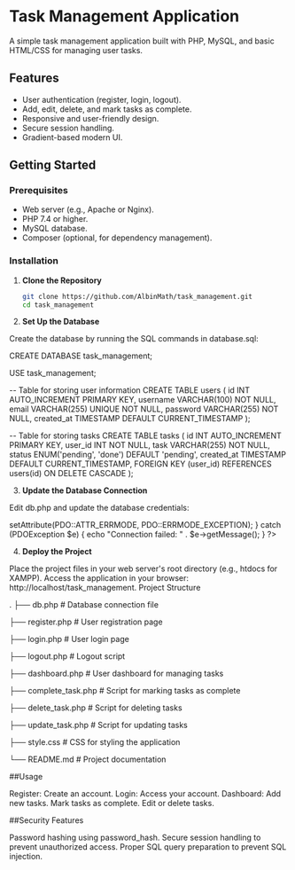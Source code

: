 # Task Management Application

A simple task management application built with PHP, MySQL, and basic HTML/CSS for managing user tasks. 

## Features
- User authentication (register, login, logout).
- Add, edit, delete, and mark tasks as complete.
- Responsive and user-friendly design.
- Secure session handling.
- Gradient-based modern UI.

## Getting Started

### Prerequisites
- Web server (e.g., Apache or Nginx).
- PHP 7.4 or higher.
- MySQL database.
- Composer (optional, for dependency management).

### Installation

1. **Clone the Repository**
   ```bash
   git clone https://github.com/AlbinMath/task_management.git
   cd task_management

2. **Set Up the Database**

Create the database by running the SQL commands in database.sql:

CREATE DATABASE task_management;

USE task_management;

-- Table for storing user information
CREATE TABLE users (
    id INT AUTO_INCREMENT PRIMARY KEY,
    username VARCHAR(100) NOT NULL,
    email VARCHAR(255) UNIQUE NOT NULL,
    password VARCHAR(255) NOT NULL,
    created_at TIMESTAMP DEFAULT CURRENT_TIMESTAMP
);

-- Table for storing tasks
CREATE TABLE tasks (
    id INT AUTO_INCREMENT PRIMARY KEY,
    user_id INT NOT NULL,
    task VARCHAR(255) NOT NULL,
    status ENUM('pending', 'done') DEFAULT 'pending',
    created_at TIMESTAMP DEFAULT CURRENT_TIMESTAMP,
    FOREIGN KEY (user_id) REFERENCES users(id) ON DELETE CASCADE
);

3. **Update the Database Connection**

Edit db.php and update the database credentials:

<?php
$host = 'localhost';
$db = 'task_management';
$user = 'your-username';
$pass = 'your-password';

try {
    $pdo = new PDO("mysql:host=$host;dbname=$db", $user, $pass);
    $pdo->setAttribute(PDO::ATTR_ERRMODE, PDO::ERRMODE_EXCEPTION);
} catch (PDOException $e) {
    echo "Connection failed: " . $e->getMessage();
}
?>

4. **Deploy the Project**

Place the project files in your web server's root directory (e.g., htdocs for XAMPP).
Access the application in your browser: http://localhost/task_management.
Project Structure

.
├── db.php                 # Database connection file

├── register.php           # User registration page

├── login.php              # User login page

├── logout.php             # Logout script

├── dashboard.php          # User dashboard for managing tasks

├── complete_task.php      # Script for marking tasks as complete

├── delete_task.php        # Script for deleting tasks

├── update_task.php        # Script for updating tasks

├── style.css              # CSS for styling the application

└── README.md              # Project documentation

##Usage

Register: Create an account.
Login: Access your account.
Dashboard:
Add new tasks.
Mark tasks as complete.
Edit or delete tasks.

##Security Features

Password hashing using password_hash.
Secure session handling to prevent unauthorized access.
Proper SQL query preparation to prevent SQL injection.

